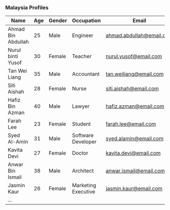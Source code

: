 ### Malaysia Profiles

| Name | Age | Gender | Occupation | Email |
| ---- | --- | ------ | ---------- | ----- |
| Ahmad Bin Abdullah | 25 | Male | Engineer | ahmad.abdullah@email.com |
| Nurul binti Yusof | 30 | Female | Teacher | nurul.yusof@email.com |
| Tan Wei Liang | 35 | Male | Accountant | tan.weiliang@email.com |
| Siti Aishah | 28 | Female | Nurse | siti.aishah@email.com |
| Hafiz Bin Azman | 40 | Male | Lawyer | hafiz.azman@email.com |
| Farah Lee | 23 | Female | Student | farah.lee@email.com |
| Syed Al-Amin | 31 | Male | Software Developer | syed.alamin@email.com |
| Kavita Devi | 27 | Female | Doctor | kavita.devi@email.com |
| Anwar Bin Ismail | 38 | Male | Architect | anwar.ismail@email.com |
| Jasmin Kaur | 26 | Female | Marketing Executive | jasmin.kaur@email.com |
| ...
